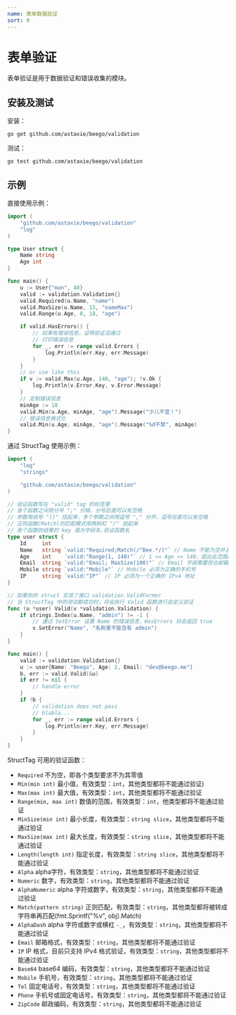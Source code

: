```yaml
---
name: 表单数据验证
sort: 9
---
```


# 表单验证

表单验证是用于数据验证和错误收集的模块。

## 安装及测试

安装：

	go get github.com/astaxie/beego/validation

测试：

	go test github.com/astaxie/beego/validation

## 示例

直接使用示例：

```go
import (
    "github.com/astaxie/beego/validation"
    "log"
)

type User struct {
    Name string
    Age int
}

func main() {
    u := User{"man", 40}
    valid := validation.Validation{}
    valid.Required(u.Name, "name")
    valid.MaxSize(u.Name, 15, "nameMax")
    valid.Range(u.Age, 0, 18, "age")

    if valid.HasErrors() {
        // 如果有错误信息，证明验证没通过
        // 打印错误信息
        for _, err := range valid.Errors {
            log.Println(err.Key, err.Message)
        }
    }
    // or use like this
    if v := valid.Max(u.Age, 140, "age"); !v.Ok {
        log.Println(v.Error.Key, v.Error.Message)
    }
    // 定制错误信息
    minAge := 18
    valid.Min(u.Age, minAge, "age").Message("少儿不宜！")
    // 错误信息格式化
    valid.Min(u.Age, minAge, "age").Message("%d不禁", minAge)
}
```

通过 StructTag 使用示例：

```go
import (
    "log"
    "strings"

    "github.com/astaxie/beego/validation"
)

// 验证函数写在 "valid" tag 的标签里
// 各个函数之间用分号 ";" 分隔，分号后面可以有空格
// 参数用括号 "()" 括起来，多个参数之间用逗号 "," 分开，逗号后面可以有空格
// 正则函数(Match)的匹配模式用两斜杠 "/" 括起来
// 各个函数的结果的 key 值为字段名.验证函数名
type user struct {
    Id     int
    Name   string `valid:"Required;Match(/^Bee.*/)"` // Name 不能为空并且以 Bee 开头
    Age    int    `valid:"Range(1, 140)"` // 1 <= Age <= 140，超出此范围即为不合法
    Email  string `valid:"Email; MaxSize(100)"` // Email 字段需要符合邮箱格式，并且最大长度不能大于 100 个字符
    Mobile string `valid:"Mobile"` // Mobile 必须为正确的手机号
    IP     string `valid:"IP"` // IP 必须为一个正确的 IPv4 地址
}

// 如果你的 struct 实现了接口 validation.ValidFormer
// 当 StructTag 中的测试都成功时，将会执行 Valid 函数进行自定义验证
func (u *user) Valid(v *validation.Validation) {
    if strings.Index(u.Name, "admin") != -1 {
        // 通过 SetError 设置 Name 的错误信息，HasErrors 将会返回 true
        v.SetError("Name", "名称里不能含有 admin")
    }
}

func main() {
    valid := validation.Validation{}
    u := user{Name: "Beego", Age: 2, Email: "dev@beego.me"}
    b, err := valid.Valid(&u)
    if err != nil {
        // handle error
    }
    if !b {
        // validation does not pass
        // blabla...
        for _, err := range valid.Errors {
            log.Println(err.Key, err.Message)
        }
    }
}
```

StructTag 可用的验证函数：

* `Required` 不为空，即各个类型要求不为其零值
* `Min(min int)` 最小值，有效类型：`int`，其他类型都将不能通过验证)
* `Max(max int)` 最大值，有效类型：`int`，其他类型都将不能通过验证
* `Range(min, max int)` 数值的范围，有效类型：`int`，他类型都将不能通过验证
* `MinSize(min int)` 最小长度，有效类型：`string slice`，其他类型都将不能通过验证
* `MaxSize(max int)` 最大长度，有效类型：`string slice`，其他类型都将不能通过验证
* `Length(length int)` 指定长度，有效类型：`string slice`，其他类型都将不能通过验证
* `Alpha` alpha字符，有效类型：`string`，其他类型都将不能通过验证
* `Numeric` 数字，有效类型：`string`，其他类型都将不能通过验证
* `AlphaNumeric` alpha 字符或数字，有效类型：`string`，其他类型都将不能通过验证
* `Match(pattern string)` 正则匹配，有效类型：`string`，其他类型都将被转成字符串再匹配(fmt.Sprintf("%v", obj).Match)
* `AlphaDash` alpha 字符或数字或横杠 `-_`，有效类型：`string`，其他类型都将不能通过验证
* `Email` 邮箱格式，有效类型：`string`，其他类型都将不能通过验证
* `IP` IP 格式，目前只支持 IPv4 格式验证，有效类型：`string`，其他类型都将不能通过验证
* `Base64` base64 编码，有效类型：`string`，其他类型都将不能通过验证
* `Mobile` 手机号，有效类型：`string`，其他类型都将不能通过验证
* `Tel` 固定电话号，有效类型：`string`，其他类型都将不能通过验证
* `Phone` 手机号或固定电话号，有效类型：`string`，其他类型都将不能通过验证
* `ZipCode` 邮政编码，有效类型：`string`，其他类型都将不能通过验证

